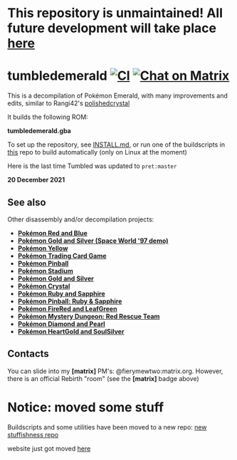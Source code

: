 # This repository is unmaintained! All future development will take place [here](https://gitlab.com/tbld/game)




# tumbledemerald [![CI](https://github.com/Rebirth-Devs/tumbledemerald/actions/workflows/build.yml/badge.svg)](https://github.com/Rebirth-Devs/tumbledemerald/actions/workflows/build.yml) [![Chat on Matrix](https://matrix.to/img/matrix-badge.svg)](https://matrix.to/#/#rebirthteam:matrix.org)

This is a decompilation of Pokémon Emerald, with many improvements and edits, similar to Rangi42's [polishedcrystal](https://github.com/Rangi42/polishedcrystal)

It builds the following ROM:

**tumbledemerald.gba**

To set up the repository, see [INSTALL.md](INSTALL.md), or run one of the buildscripts in [this](https://github.com/tumbledemerald-org/te-utils.git) repo to build automatically (only on Linux at the moment)


Here is the last time Tumbled was updated to `pret:master`

**20 December 2021**

## See also

Other disassembly and/or decompilation projects:
* [**Pokémon Red and Blue**](https://github.com/pret/pokered)
* [**Pokémon Gold and Silver (Space World '97 demo)**](https://github.com/pret/pokegold-spaceworld)
* [**Pokémon Yellow**](https://github.com/pret/pokeyellow)
* [**Pokémon Trading Card Game**](https://github.com/pret/poketcg)
* [**Pokémon Pinball**](https://github.com/pret/pokepinball)
* [**Pokémon Stadium**](https://github.com/pret/pokestadium)
* [**Pokémon Gold and Silver**](https://github.com/pret/pokegold)
* [**Pokémon Crystal**](https://github.com/pret/pokecrystal)
* [**Pokémon Ruby and Sapphire**](https://github.com/pret/pokeruby)
* [**Pokémon Pinball: Ruby & Sapphire**](https://github.com/pret/pokepinballrs)
* [**Pokémon FireRed and LeafGreen**](https://github.com/pret/pokefirered)
* [**Pokémon Mystery Dungeon: Red Rescue Team**](https://github.com/pret/pmd-red)
* [**Pokémon Diamond and Pearl**](https://github.com/pret/pokediamond)
* [**Pokémon HeartGold and SoulSilver**](https://github.com/pret/pokeheartgold)


## Contacts

You can slide into my **[matrix]** PM's: @fierymewtwo:matrix.org. However, there is an official Rebirth "room" (see the **[matrix]** badge above)


# Notice: moved some stuff
Buildscripts and some utilities have been moved to a new repo:
[new stuffishness repo](https://github.com/tumbledemerald-org/te-utils)

website just got moved [here](https://github.com/tumbledemerald-org/te-site)
